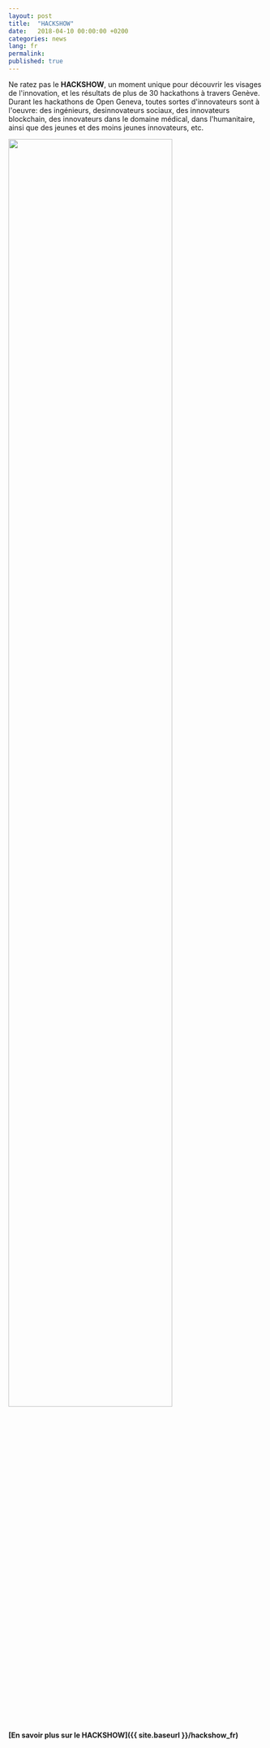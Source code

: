 ```yaml
---
layout: post
title:  "HACKSHOW"
date:   2018-04-10 00:00:00 +0200
categories: news
lang: fr
permalink:
published: true
---
```


Ne ratez pas le <strong>HACKSHOW</strong>, un moment unique pour découvrir les visages de l'innovation, et les résultats de plus de 30 hackathons à travers Genève. Durant les hackathons de Open Geneva, toutes sortes d'innovateurs sont à l'oeuvre: des ingénieurs, desinnovateurs sociaux, des innovateurs blockchain, des innovateurs dans le domaine médical, dans l'humanitaire, ainsi que des jeunes et des moins jeunes innovateurs, etc.

<a href="{{ site.baseurl }}/hackshow" target="_blank"><img src="{{ site.baseurl }}/images/hackshow/banner_hackshow.jpg" width="80%" alt="" class="imgspace" /></a>

<strong>[En savoir plus sur le HACKSHOW]({{ site.baseurl }}/hackshow_fr)</strong>
